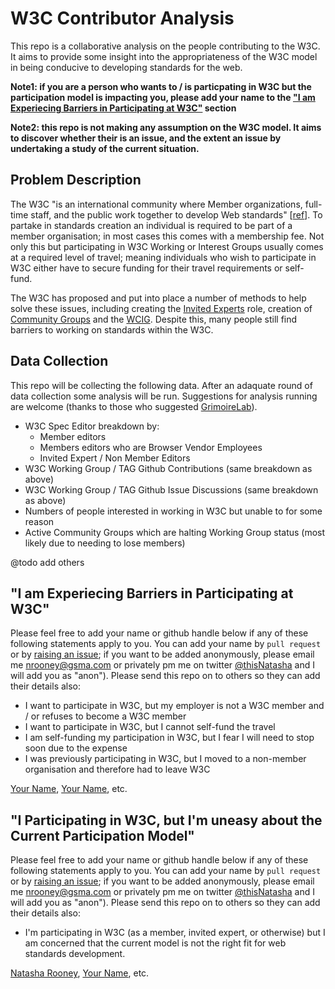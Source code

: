 # W3C Contributor Analysis
This repo is a collaborative analysis on the people contributing to the W3C. It aims to provide some insight into the appropriateness of the W3C model in being conducive to developing standards for the web. 

**Note1: if you are a person who wants to / is particpating in W3C but the participation model is impacting you, please add your name to the ["I am Experiecing Barriers in Participating at W3C"](/nrooney/w3c-contributor-analysis/blob/master/README.md#i-am-experiecing-barriers-in-participating-at-w3c) section**

**Note2: this repo is not making any assumption on the W3C model. It aims to discover whether their is an issue, and the extent an issue by undertaking a study of the current situation.**

## Problem Description
The W3C "is an international community where Member organizations, full-time staff, and the public work together to develop Web standards" [[ref](https://www.w3.org/)]. To partake in standards creation an individual is required to be part of a member organisation; in most cases this comes with a membership fee. Not only this but participating in W3C Working or Interest Groups usually comes at a required level of travel; meaning individuals who wish to participate in W3C either have to secure funding for their travel requirements or self-fund.

The W3C has proposed and put into place a number of methods to help solve these issues, including creating the [Invited Experts](#) role, creation of [Community Groups](#) and the [WCIG](#). Despite this, many people still find barriers to working on standards within the W3C.

## Data Collection
This repo will be collecting the following data. After an adaquate round of data collection some analysis will be run. Suggestions for analysis running are welcome (thanks to those who suggested [GrimoireLab](https://grimoirelab.gitbooks.io/tutorial/)).

* W3C Spec Editor breakdown by:
  * Member editors
  * Members editors who are Browser Vendor Employees
  * Invited Expert / Non Member Editors
* W3C Working Group / TAG Github Contributions (same breakdown as above)
* W3C Working Group / TAG Github Issue Discussions (same breakdown as above)
* Numbers of people interested in working in W3C but unable to for some reason
* Active Community Groups which are halting Working Group status (most likely due to needing to lose members)

@todo add others

## "I am Experiecing Barriers in Participating at W3C"
Please feel free to add your name or github handle below if any of these following statements apply to you. You can add your name by `pull request` or by [raising an issue](/nrooney/w3c-contributor-analysis/issues); if you want to be added anonymously, please email me <nrooney@gsma.com> or privately pm me on twitter [@thisNatasha](https://twitter.com/thisnatasha) and I will add you as "anon"). Please send this repo on to others so they can add their details also:

* I want to participate in W3C, but my employer is not a W3C member and / or refuses to become a W3C member
* I want to participate in W3C, but I cannot self-fund the travel
* I am self-funding my participation in W3C, but I fear I will need to stop soon due to the expense
* I was previously participating in W3C, but I moved to a non-member organisation and therefore had to leave W3C

[Your Name](github/url), [Your Name](github/url), etc.

## "I Participating in W3C, but I'm uneasy about the Current Participation Model"
Please feel free to add your name or github handle below if any of these following statements apply to you. You can add your name by `pull request` or by [raising an issue](/nrooney/w3c-contributor-analysis/issues); if you want to be added anonymously, please email me <nrooney@gsma.com> or privately pm me on twitter [@thisNatasha](https://twitter.com/thisnatasha) and I will add you as "anon"). Please send this repo on to others so they can add their details also:

* I'm participating in W3C (as a member, invited expert, or otherwise) but I am concerned that the current model is not the right fit for web standards development.

[Natasha Rooney](https://github.com/nrooney), [Your Name](github/url), etc.

